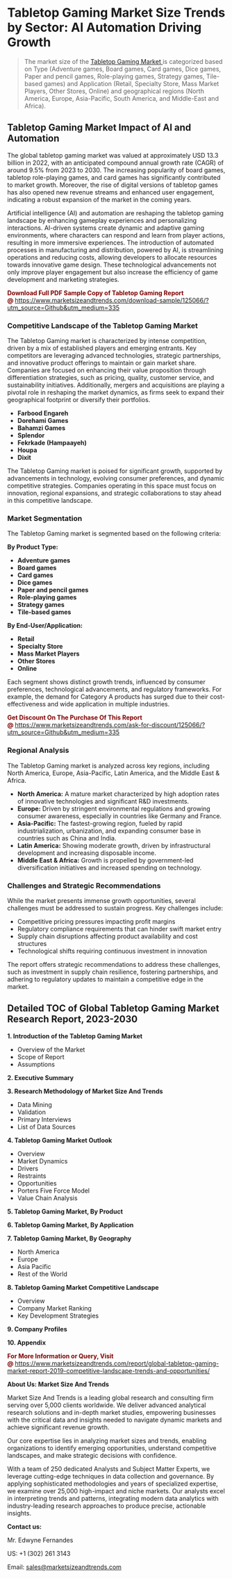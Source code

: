 <h1>Tabletop Gaming Market Size Trends by Sector: AI Automation Driving Growth</h1><blockquote><p>The market size of the <a href="https://www.marketsizeandtrends.com/download-sample/125066/?utm_source=Github&amp;utm_medium=335" target="_blank">Tabletop Gaming Market </a>is categorized based on Type (Adventure games, Board games, Card games, Dice games, Paper and pencil games, Role-playing games, Strategy games, Tile-based games) and Application (Retail, Specialty Store, Mass Market Players, Other Stores, Online) and geographical regions (North America, Europe, Asia-Pacific, South America, and Middle-East and Africa).</p></blockquote><p><h2>Tabletop Gaming Market Impact of AI and Automation</h2><p>The global tabletop gaming market was valued at approximately USD 13.3 billion in 2022, with an anticipated compound annual growth rate (CAGR) of around 9.5% from 2023 to 2030. The increasing popularity of board games, tabletop role-playing games, and card games has significantly contributed to market growth. Moreover, the rise of digital versions of tabletop games has also opened new revenue streams and enhanced user engagement, indicating a robust expansion of the market in the coming years.</p><p>Artificial intelligence (AI) and automation are reshaping the tabletop gaming landscape by enhancing gameplay experiences and personalizing interactions. AI-driven systems create dynamic and adaptive gaming environments, where characters can respond and learn from player actions, resulting in more immersive experiences. The introduction of automated processes in manufacturing and distribution, powered by AI, is streamlining operations and reducing costs, allowing developers to allocate resources towards innovative game design. These technological advancements not only improve player engagement but also increase the efficiency of game development and marketing strategies.</p></p><p><strong><span style="color: #800000;">Download Full PDF Sample Copy of Tabletop Gaming Report @</span>&nbsp;</strong><a href="https://www.marketsizeandtrends.com/download-sample/125066/?utm_source=Github&amp;utm_medium=335">https://www.marketsizeandtrends.com/download-sample/125066/?utm_source=Github&amp;utm_medium=335</a></p><h3>Competitive Landscape of the Tabletop Gaming Market</h3><p>The Tabletop Gaming market is characterized by intense competition, driven by a mix of established players and emerging entrants. Key competitors are leveraging advanced technologies, strategic partnerships, and innovative product offerings to maintain or gain market share. Companies are focused on enhancing their value proposition through differentiation strategies, such as pricing, quality, customer service, and sustainability initiatives. Additionally, mergers and acquisitions are playing a pivotal role in reshaping the market dynamics, as firms seek to expand their geographical footprint or diversify their portfolios.</p><p><strong><p><ul><li>Farbood Engareh </li><li> Dorehami Games </li><li> Bahamzi Games </li><li> Splendor </li><li> Fekrkade (Hampaayeh) </li><li> Houpa </li><li> Dixit</p></li></ul></p></strong></p><p>The Tabletop Gaming market is poised for significant growth, supported by advancements in technology, evolving consumer preferences, and dynamic competitive strategies. Companies operating in this space must focus on innovation, regional expansions, and strategic collaborations to stay ahead in this competitive landscape.</p><h3>Market Segmentation</h3><p>The Tabletop Gaming market is segmented based on the following criteria:</p><p><strong>By Product Type:</strong></p><p><strong><p><ul><li>Adventure games </li><li> Board games </li><li> Card games </li><li> Dice games </li><li> Paper and pencil games </li><li> Role-playing games </li><li> Strategy games </li><li> Tile-based games</p></li></ul></p></strong></p><p><strong>By End-User/Application:</strong></p><p><strong><p><ul><li>Retail </li><li> Specialty Store </li><li> Mass Market Players </li><li> Other Stores </li><li> Online</p></li></ul></p></strong></p><p>Each segment shows distinct growth trends, influenced by consumer preferences, technological advancements, and regulatory frameworks. For example, the demand for Category A products has surged due to their cost-effectiveness and wide application in multiple industries.</p><p><strong><span style="color: #800000;">Get Discount On The Purchase Of This Report @&nbsp;</span></strong><a href="https://www.marketsizeandtrends.com/ask-for-discount/125066/?utm_source=Github&amp;utm_medium=335">https://www.marketsizeandtrends.com/ask-for-discount/125066/?utm_source=Github&amp;utm_medium=335</a></p><h3>Regional Analysis</h3><p>The Tabletop Gaming market is analyzed across key regions, including North America, Europe, Asia-Pacific, Latin America, and the Middle East &amp; Africa.</p><ul><li><strong>North America:</strong> A mature market characterized by high adoption rates of innovative technologies and significant R&amp;D investments.</li><li><strong>Europe:</strong> Driven by stringent environmental regulations and growing consumer awareness, especially in countries like Germany and France.</li><li><strong>Asia-Pacific:</strong> The fastest-growing region, fueled by rapid industrialization, urbanization, and expanding consumer base in countries such as China and India.</li><li><strong>Latin America:</strong> Showing moderate growth, driven by infrastructural development and increasing disposable income.</li><li><strong>Middle East &amp; Africa:</strong> Growth is propelled by government-led diversification initiatives and increased spending on technology.</li></ul><h3>Challenges and Strategic Recommendations</h3><p>While the market presents immense growth opportunities, several challenges must be addressed to sustain progress. Key challenges include:</p><ul><li>Competitive pricing pressures impacting profit margins</li><li>Regulatory compliance requirements that can hinder swift market entry</li><li>Supply chain disruptions affecting product availability and cost structures</li><li>Technological shifts requiring continuous investment in innovation</li></ul><p>The report offers strategic recommendations to address these challenges, such as investment in supply chain resilience, fostering partnerships, and adhering to regulatory updates to maintain a competitive edge in the market.</p><h2>Detailed TOC of Global Tabletop Gaming Market Research Report, 2023-2030</h2><p><strong>1. Introduction of the Tabletop Gaming Market</strong></p><ul><li>Overview of the Market</li><li>Scope of Report</li><li>Assumptions&nbsp;</li></ul><p><strong>2. Executive Summary</strong></p><p><strong>3. Research Methodology of <strong>Market Size And Trends</strong></strong></p><ul><li>Data Mining</li><li>Validation</li><li>Primary Interviews</li><li>List of Data Sources&nbsp;</li></ul><p><strong>4. Tabletop Gaming Market Outlook</strong></p><ul><li>Overview</li><li>Market Dynamics</li><li>Drivers</li><li>Restraints</li><li>Opportunities</li><li>Porters Five Force Model</li><li>Value Chain Analysis&nbsp;</li></ul><p><strong>5. Tabletop Gaming Market, By Product</strong></p><p><strong>6. Tabletop Gaming Market, By Application</strong></p><p><strong>7. Tabletop Gaming Market, By Geography</strong></p><ul><li>North America</li><li>Europe</li><li>Asia Pacific</li><li>Rest of the World&nbsp;</li></ul><p><strong>8. Tabletop Gaming Market Competitive Landscape</strong></p><ul><li>Overview</li><li>Company Market Ranking</li><li>Key Development Strategies&nbsp;</li></ul><p><strong>9. Company Profiles</strong></p><p><strong>10. Appendix</strong></p><p><strong><span style="color: #800000;">For More Information or Query, Visit @&nbsp;</span></strong><a href="https://www.marketsizeandtrends.com/report/global-tabletop-gaming-market-report-2019-competitive-landscape-trends-and-opportunities/">https://www.marketsizeandtrends.com/report/global-tabletop-gaming-market-report-2019-competitive-landscape-trends-and-opportunities/</a></p><p></p><p><strong>About Us:&nbsp;Market Size And Trends</strong></p><p>Market Size And Trends&nbsp;is a leading global research and consulting firm serving over 5,000 clients worldwide. We deliver advanced analytical research solutions and in-depth market studies, empowering businesses with the critical data and insights needed to navigate dynamic markets and achieve significant revenue growth.</p><p>Our core expertise lies in analyzing market sizes and trends, enabling organizations to identify emerging opportunities, understand competitive landscapes, and make strategic decisions with confidence.</p><p>With a team of 250 dedicated Analysts and Subject Matter Experts, we leverage cutting-edge techniques in data collection and governance. By applying sophisticated methodologies and years of specialized expertise, we examine over 25,000 high-impact and niche markets. Our analysts excel in interpreting trends and patterns, integrating modern data analytics with industry-leading research approaches to produce precise, actionable insights.</p><p><strong>Contact us:</strong></p><p>Mr. Edwyne Fernandes</p><p>US: +1 (302) 261 3143</p><p>Email: <a href="mailto:sales@marketsizeandtrends.com">sales@marketsizeandtrends.com</a>&nbsp;</p>

